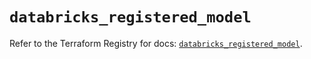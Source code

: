 # `databricks_registered_model`

Refer to the Terraform Registry for docs: [`databricks_registered_model`](https://registry.terraform.io/providers/databricks/databricks/1.84.0/docs/resources/registered_model).
